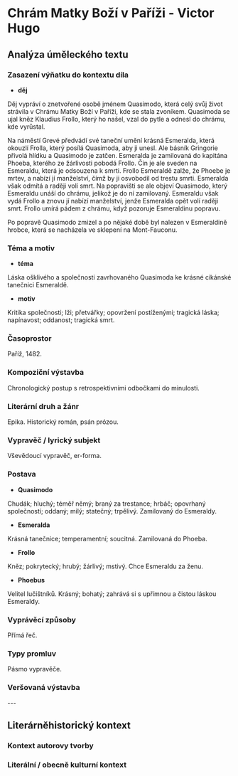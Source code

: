# Chrám Matky Boží v Paříži - Victor Hugo

## Analýza úměleckého textu

### Zasazení výňatku do kontextu díla

- **děj**

Děj vypráví o znetvořené osobě jménem Quasimodo, která celý svůj život strávila v Chrámu Matky Boží v Paříži, kde se stala zvoníkem. Quasimoda se ujal kněz Klaudius Frollo, který ho našel, vzal do pytle a odnesl do chrámu, kde vyrůstal.

Na náměstí Grevé předvádí své taneční umění krásná Esmeralda, která okouzlí Frolla, který posílá Quasimoda, aby ji unesl. Ale básník Gringorie přivolá hlídku a Quasimodo je zatčen. Esmeralda je zamilovaná do kapitána Phoeba, kterého ze žárlivosti pobodá Frollo. Čin je ale sveden na Esmeraldu, která je odsouzena k smrti. Frollo Esmeraldě zalže, že Phoebe je mrtev, a nabízí jí manželství, čímž by ji osvobodil od trestu smrti. Esmeralda však odmítá a raději volí smrt. Na popravišti se ale objeví Quasimodo, který Esmeraldu unáší do chrámu, jelikož je do ní zamilovaný. Esmeraldu však vydá Frollo a znovu jí nabízí manželství, jenže Esmeralda opět volí raději smrt. Frollo umírá pádem z chrámu, když pozoruje Esmeraldinu popravu.

Po popravě Quasimodo zmizel a po nějaké době byl nalezen v Esmeraldině hrobce, která se nacházela ve sklepení na Mont-Fauconu.

### Téma a motiv

- **téma**

Láska ošklivého a společnosti zavrhovaného Quasimoda ke krásné cikánské tanečnici Esmeraldě.

- **motiv**

Kritika společnosti; lži; přetvářky; opovržení postíženými; tragická láska; napínavost; oddanost; tragická smrt.

### Časoprostor

Paříž, 1482.

### Kompoziční výstavba

Chronologický postup s retrospektivními odbočkami do minulosti.

### Literární druh a žánr

Epika. Historický román, psán prózou.

### Vypravěč / lyrický subjekt

Vševědoucí vypravěč, er-forma.

### Postava

- **Quasimodo**

Chudák; hluchý; téměř němý; braný za trestance; hrbáč; opovrhaný společností; oddaný; milý; statečný; trpělivý. Zamilovaný do Esmeraldy. 

- **Esmeralda**

Krásná tanečnice; temperamentní; soucitná. Zamilovaná do Phoeba.

- **Frollo**

Kněz; pokrytecký; hrubý; žárlivý; mstivý. Chce Esmeraldu za ženu.

- **Phoebus**

Velitel lučištníků. Krásný; bohatý; zahrává si s upřímnou a čistou láskou Esmeraldy.

### Vyprávěcí způsoby

Přímá řeč.

### Typy promluv

Pásmo vypravěče.

### Veršovaná výstavba

\-\-\-

## Literárněhistorický kontext

### Kontext autorovy tvorby

### Literální / obecně kulturní kontext
